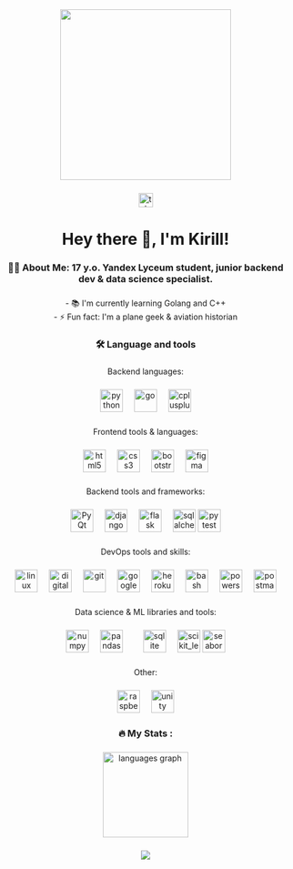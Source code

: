 <div align="center">
  <img height="300" src="https://31.media.tumblr.com/4717a813263f471b0def42d70c835ad5/tumblr_mtw0ojDUCQ1ru39xmo1_500.gif"  />
</div>

###

<div align="center">
  <a href="https://t.me/RR7B7" target="_blank">
    <img src="https://img.shields.io/static/v1?message=Telegram&logo=telegram&label=&color=2CA5E0&logoColor=white&labelColor=&style=for-the-badge" height="25" alt="telegram logo"  />
  </a>
</div>

###

<h1 align="center">Hey there 👋, I'm Kirill!</h1>

###

<h3 align="center">👩‍💻  About Me: 17 y.o. Yandex Lyceum student, junior backend dev & data science specialist.</h3>

###

<p align="center">- 📚 I'm currently learning Golang and C++<br>- ⚡ Fun fact: I'm a plane geek & aviation historian</p>

###

<h3 align="center">🛠 Language and tools</h3>

###

<p align="center">Backend languages:</p>

###

<div align="center">
  <img src="https://cdn.jsdelivr.net/gh/devicons/devicon/icons/python/python-original.svg" height="40" alt="python"  />
  <img width="12" />
  <img src="https://cdn.jsdelivr.net/gh/devicons/devicon/icons/go/go-original-wordmark.svg" height="40" alt="go"  />
  <img width="12" />
  <img src="https://cdn.jsdelivr.net/gh/devicons/devicon/icons/cplusplus/cplusplus-original.svg" height="40" alt="cplusplus"  />
</div>

###

<p align="center">Frontend tools & languages:</p>

###

<div align="center">
  <img src="https://cdn.simpleicons.org/html5/E34F26" height="40" alt="html5"  />
  <img width="12" />
  <img src="https://cdn.simpleicons.org/css3/1572B6" height="40" alt="css3"  />
  <img width="12" />
  <img src="https://cdn.simpleicons.org/bootstrap/7952B3" height="40" alt="bootstrap"  />
  <img width="12" />
  <img src="https://cdn.jsdelivr.net/gh/devicons/devicon/icons/figma/figma-original.svg" height="40" alt="figma"  />
</div>

###

<p align="center">Backend tools and frameworks:</p>

###

<div align="center">
  <img src="https://cdn.jsdelivr.net/gh/devicons/devicon/icons/qt/qt-original.svg" height="40" alt="PyQt"  />
  <img width="12" />
  <img src="https://skillicons.dev/icons?i=django" height="40" alt="django"  />
  <img width="12" />
  <img src="https://skillicons.dev/icons?i=flask" height="40" alt="flask"  />
  <img width="12" />
  <img src="https://cdn.jsdelivr.net/gh/devicons/devicon/icons/sqlalchemy/sqlalchemy-original.svg" height="40" alt="sqlalchemy"  />
  <img src="https://cdn.simpleicons.org/pytest/0A9EDC" height="40" alt="pytest"  />
</div>

###

<p align="center">DevOps tools and skills:</p>

###

<div align="center">
  <img src="https://cdn.jsdelivr.net/gh/devicons/devicon/icons/linux/linux-original.svg" height="40" alt="linux"  />
  <img width="12" />
  <img src="https://cdn.jsdelivr.net/gh/devicons/devicon/icons/digitalocean/digitalocean-original.svg" height="40" alt="digitalocean"  />
  <img width="12" />
  <img src="https://cdn.jsdelivr.net/gh/devicons/devicon/icons/git/git-original.svg" height="40" alt="git"  />
  <img width="12" />
  <img src="https://cdn.jsdelivr.net/gh/devicons/devicon/icons/googlecloud/googlecloud-original.svg" height="40" alt="googlecloud"  />
  <img width="12" />
  <img src="https://cdn.jsdelivr.net/gh/devicons/devicon/icons/heroku/heroku-original.svg" height="40" alt="heroku"  />
  <img width="12" />
  <img src="https://cdn.simpleicons.org/gnubash/4EAA25" height="40" alt="bash"  />
  <img width="12" />
  <img src="https://cdn.simpleicons.org/powershell/5391FE" height="40" alt="powershell"  />
  <img width="12" />
  <img src="https://skillicons.dev/icons?i=postman" height="40" alt="postman"  />
</div>

###

<p align="center">Data science & ML libraries and tools:</p>

###

<div align="center">
  <img src="https://cdn.jsdelivr.net/gh/devicons/devicon/icons/numpy/numpy-original.svg" height="40" alt="numpy"  />
  <img width="12" />
  <img src="https://cdn.jsdelivr.net/gh/devicons/devicon/icons/pandas/pandas-original.svg" height="40" alt="pandas"  />
  <img width="12" />
  <img width="12" />
  <img src="https://cdn.jsdelivr.net/gh/devicons/devicon/icons/sqlite/sqlite-original.svg" height="40" alt="sqlite"  />
  <img width="12" />
  <img src="https://upload.wikimedia.org/wikipedia/commons/0/05/Scikit_learn_logo_small.svg" alt="scikit_learn" width="40" height="40"/>
  <img src="https://seaborn.pydata.org/_images/logo-mark-lightbg.svg" alt="seaborn" width="40" height="40"/>
</div>

###

<p align="center">Other:</p>

###

<div align="center">
  <img src="https://cdn.jsdelivr.net/gh/devicons/devicon/icons/raspberrypi/raspberrypi-original.svg" height="40" alt="raspberrypi"  />
  <img width="12" />
  <img src="https://cdn.simpleicons.org/unity/FFFFFF" height="40" alt="unity"  />
</div>

###

<h3 align="center">🔥   My Stats :</h3>

###

<div align="center">
  <img src="https://github-readme-stats.vercel.app/api/top-langs?username=KFN002&locale=en&hide_title=false&layout=compact&card_width=320&langs_count=5&theme=dracula&hide_border=false&order=2" height="150" alt="languages graph"  />
</div>

###

<div align="center">
  <img src="https://profile-counter.glitch.me/KFN002/count.svg?"  />
</div>

###